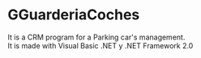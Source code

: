 # GGuarderiaCoches
It is a CRM program for a Parking car's management. <br/>
It is made with Visual Basic .NET y .NET Framework 2.0
